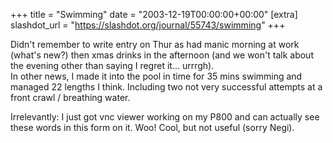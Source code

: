 +++
title = "Swimming"
date = "2003-12-19T00:00:00+00:00"
[extra]
slashdot_url = "https://slashdot.org/journal/55743/swimming"
+++

<p>Didn't remember to write entry on Thur as had manic morning at work (what's new?) then xmas drinks in the afternoon (and we won't talk about the evening other than saying I regret it... urrrgh).<br>In other news, I made it into the pool in time for 35 mins swimming and managed 22 lengths I think. Including two not very successful attempts at a front crawl / breathing water.</p>
<p>Irrelevantly: I just got vnc viewer working on my P800 and can actually see these words in this form on it. Woo! Cool, but not useful (sorry Negi).</p>


